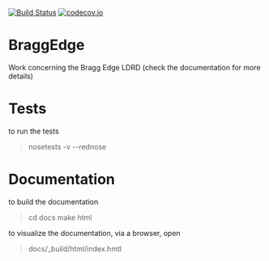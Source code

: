 [![Build Status](https://travis-ci.org/ornlneutronimaging/BraggEdge.svg?branch=master)](https://travis-ci.org/ornlneutronimaging/BraggEdge)
[![codecov.io](https://codecov.io/github/ornlneutronimaging/BraggEdge/coverage.svg?branch=master)](https://codecov.io/github/ornlneutronimaging/BraggEdge?branch=master)

# BraggEdge
Work concerning the Bragg Edge LDRD (check the documentation for more details)

# Tests
to run the tests
> nosetests -v --rednose

# Documentation
to build the documentation
> cd docs
> make html

to visualize the documentation, via a browser, open
> docs/_build/html/index.hmtl
